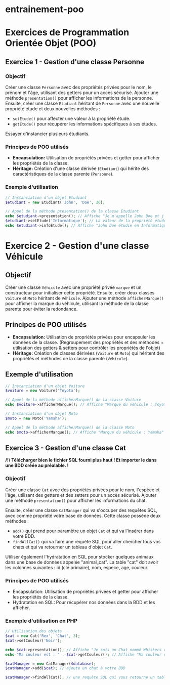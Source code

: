 # entrainement-poo

# Exercices de Programmation Orientée Objet (POO)

## Exercice 1 - Gestion d'une classe Personne

### Objectif
Créer une classe `Personne` avec des propriétés privées pour le nom, le prénom et l'âge, utilisant des getters pour un accès sécurisé. Ajouter une méthode `presentation()` pour afficher les informations de la personne. 
Ensuite, créer une classe `Etudiant` héritant de `Personne` avec une nouvelle propriété étude et deux nouvelles méthodes :  
- `setEtude()` pour affecter une valeur à la propriété étude.
- `getEtude()` pour récupérer les informations spécifiques à ses études.

Essayer d'instancier plusieurs étudiants. 

### Principes de POO utilisés
- **Encapsulation:** Utilisation de propriétés privées et getter pour afficher les propriétés de la classe.
- **Héritage:** Création d'une classe dérivée (`Etudiant`) qui hérite des caractéristiques de la classe parente (`Personne`).

### Exemple d'utilisation
```php
// Instanciation d'un objet Etudiant
$etudiant = new Etudiant('John', 'Doe', 20);

// Appel de la méthode presentation() de la classe Etudiant
echo $etudiant->presentation(); // Affiche "Je m'appelle John Doe et j'ai 20 ans."
$etudiant->setEtude('Informatique'); // La valeur de la propriété étude devient "Informatique"
echo $etudiant->infoEtude(); // Affiche "John Doe étudie en Informatique"
```

# Exercice 2 - Gestion d'une classe Véhicule

## Objectif
Créer une classe `Véhicule` avec une propriété privée `marque` et un constructeur pour initialiser cette propriété. Ensuite, créer deux classes `Voiture` et `Moto` héritant de `Véhicule`. Ajouter une méthode `afficherMarque()` pour afficher la marque du véhicule, utilisant la méthode de la classe parente pour éviter la redondance.

## Principes de POO utilisés
- **Encapsulation:** Utilisation de propriétés privées pour encapsuler les données de la classe. (Regroupement des propriétés et des méthodes + utilisation des getters & setters pour contrôler les propriétés de l'objet)
- **Héritage:** Création de classes dérivées (`Voiture` et `Moto`) qui héritent des propriétés et méthodes de la classe parente (`Véhicule`).

## Exemple d'utilisation
```php
// Instanciation d'un objet Voiture
$voiture = new Voiture('Toyota');

// Appel de la méthode afficherMarque() de la classe Voiture
echo $voiture->afficherMarque(); // Affiche "Marque du véhicule : Toyota"

// Instanciation d'un objet Moto 
$moto = new Moto('Yamaha');

// Appel de la méthode afficherMarque() de la classe Moto
echo $moto->afficherMarque(); // Affiche "Marque du véhicule : Yamaha"
``` 
## Exercice 3 - Gestion d'une classe Cat

**/!\ Télécharger bien le fichier SQL fourni plus haut ! Et importer le dans une BDD créée au préalable. !**

### Objectif

Créer une classe `Cat` avec des propriétés privées pour le nom, l'espèce et l'âge, utilisant des getters et des setters pour un accès sécurisé. Ajouter une méthode `presentation()` pour afficher les informations du chat.

Ensuite, créer une classe `CatManager` qui va s'occuper des requêtes SQL, avec comme propriété votre base de données. Cette classe possède deux méthodes :

- `add()` qui prend pour paramètre un objet `Cat` et qui va l'insérer dans votre BDD.
- `findAllCat()` qui va faire une requête SQL pour aller chercher tous vos chats et qui va retourner un tableau d'objet `Cat`.

Utiliser également l'hydratation en SQL pour stocker quelques animaux dans une base de données appelée "animal_cat". La table "cat" doit avoir les colonnes suivantes : id (clé primaire), nom, espece, age, couleur.

### Principes de POO utilisés

- Encapsulation: Utilisation de propriétés privées et getter pour afficher les propriétés de la classe.
- Hydratation en SQL: Pour récupérer nos données dans la BDD et les afficher.

### Exemple d'utilisation en PHP

```php
// Utilisation des objets
$cat = new Cat('Rex', 'Chat', 3);
$cat->setCouleur('Noir');

echo $cat->presentation(); // Affiche "Je suis un Chat nommé Whiskers et j'ai 3 ans."
echo "Ma couleur est : " . $cat->getCouleur(); // Affiche "Ma couleur est : Noir"

$catManager = new CatManager($database);
$catManager->add($cat); // ajoute un chat à votre BDD

$catManager->findAllCat(); // une requête SQL qui vous retourne un tableau d'objet Cat ! ET NON UN ARRAY 
```

